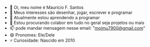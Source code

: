 - 👋 Oi, meu nome é Maurício F. Santos
- 👀 Meus interesses são desenhar, jogar, escrever e programar
- 🌱 Atualmente estou aprendendo a programar 
- 💞️ Estou procurando colabor em tudo no geral seja projetos ou mais
- 📫 pode mandar mensagem nesse email: "moimu7900@gmail.com"
- 😄 Pronomes: Ele/Dele
- ⚡ Curiosidade: Nascido em 2010
